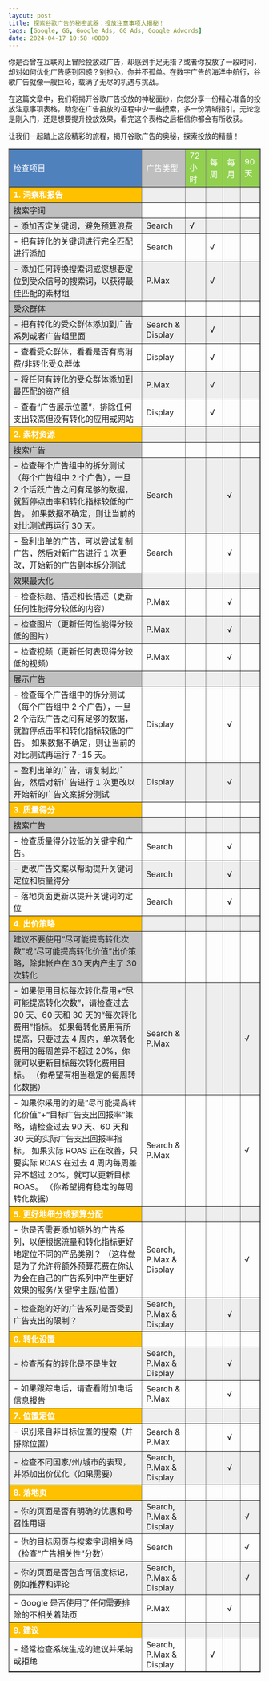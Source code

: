 ```yaml
---
layout: post
title: 探索谷歌广告的秘密武器：投放注意事项大揭秘！
tags: [Google, GG, Google Ads, GG Ads, Google Adwords]
date: 2024-04-17 10:58 +0800
---
```


你是否曾在互联网上冒险投放过广告，却感到手足无措？或者你投放了一段时间，却对如何优化广告感到困惑？别担心，你并不孤单。在数字广告的海洋中航行，谷歌广告就像一艘巨轮，载满了无尽的机遇与挑战。

在这篇文章中，我们将揭开谷歌广告投放的神秘面纱，向您分享一份精心准备的投放注意事项表格，助您在广告投放的征程中少一些摸索，多一份清晰指引。无论您是刚入门，还是想要提升投放效果，看完这个表格之后相信你都会有所收获。

让我们一起踏上这段精彩的旅程，揭开谷歌广告的奥秘，探索投放的精髓！

<style>
    tr:nth-child(even) {background-color: #EEEEEE;}
</style>
<table style="border-collapse:collapse" border="1">
    <tr>
      <td bgcolor="4F81BD"><font color="white">检查项目</font></td>
      <td bgcolor="BFBFBF"><font color="white">广告类型</font></td>
      <td bgcolor="92D050"><font color="white">72小时</font></td>
      <td bgcolor="92D050"><font color="white">每周</font></td>
      <td bgcolor="92D050"><font color="white">每月</font></td>
      <td bgcolor="92D050"><font color="white">90天</font></td>
    </tr>
    <tr>
      <td bgcolor="FFC000"><font color="white" style="font-weight: bold">1. 洞察和报告</font></td>
        <td></td>
        <td></td>
        <td></td>
        <td></td>
        <td></td>
    </tr>
    <tr>
      <td bgcolor="BFBFBF">搜索字词</td>
        <td></td>
        <td></td>
        <td></td>
        <td></td>
        <td></td>
    </tr>
    <tr>
        <td>- 添加否定关键词，避免预算浪费</td>
        <td>Search</td>
        <td>√</td>
        <td></td>
        <td></td>
        <td></td>
    </tr>
    <tr>
        <td>- 把有转化的关键词进行完全匹配进行添加</td>
        <td>Search</td>
        <td></td>
        <td>√</td>
        <td></td>
        <td></td>
    </tr>
    <tr>
        <td>- 添加任何转换搜索词或您想要定位到受众信号的搜索词，以获得最佳匹配的素材组</td>
        <td>P.Max</td>
        <td></td>
        <td>√</td>
        <td></td>
        <td></td>
    </tr>
    <tr>
        <td bgcolor="BFBFBF">受众群体</td>
        <td></td>
        <td></td>
        <td></td>
        <td></td>
        <td></td>
    </tr>
    <tr>
        <td>- 把有转化的受众群体添加到广告系列或者广告组里面</td>
        <td>Search &amp; Display</td>
        <td></td>
        <td>√</td>
        <td></td>
        <td></td>
    </tr>
    <tr>
        <td>- 查看受众群体，看看是否有高消费/非转化受众群体</td>
        <td>Display</td>
        <td></td>
        <td>√</td>
        <td></td>
        <td></td>
    </tr>
    <tr>
        <td>- 将任何有转化的受众群体添加到最匹配的资产组</td>
        <td>P.Max</td>
        <td></td>
        <td>√</td>
        <td></td>
        <td></td>
    </tr>
    <tr>
        <td>- 查看“广告展示位置”，排除任何支出较高但没有转化的应用或网站</td>
        <td>Display</td>
        <td></td>
        <td>√</td>
        <td></td>
        <td></td>
    </tr>
    <tr>
      <td bgcolor="FFC000"><font color="white" style="font-weight: bold">2. 素材资源</font></td>
        <td></td>
        <td></td>
        <td></td>
        <td></td>
        <td></td>
    </tr>
    <tr>
        <td bgcolor="BFBFBF">搜索广告</td>
        <td></td>
        <td></td>
        <td></td>
        <td></td>
        <td></td>
    </tr>
    <tr>
        <td>- 检查每个广告组中的拆分测试（每个广告组中 2 个广告），一旦 2 个活跃广告之间有足够的数据，就暂停点击率和转化指标较低的广告。 如果数据不确定，则让当前的对比测试再运行 30 天。</td>
        <td>Search</td>
        <td></td>
        <td></td>
        <td>√</td>
        <td></td>
    </tr>
    <tr>
        <td>- 盈利出单的广告，可以尝试复制广告，然后对新广告进行 1 次更改，开始新的广告副本拆分测试</td>
        <td>Search</td>
        <td></td>
        <td></td>
        <td>√</td>
        <td></td>
    </tr>
    <tr>
        <td bgcolor="BFBFBF">效果最大化</td>
        <td></td>
        <td></td>
        <td></td>
        <td></td>
        <td></td>
    </tr>
    <tr>
        <td>- 检查标题、描述和长描述（更新任何性能得分较低的内容）</td>
        <td>P.Max</td>
        <td></td>
        <td></td>
        <td>√</td>
        <td></td>
    </tr>
    <tr>
        <td>- 检查图片（更新任何性能得分较低的图片）</td>
        <td>P.Max</td>
        <td></td>
        <td></td>
        <td>√</td>
        <td></td>
    </tr>
    <tr>
        <td>- 检查视频（更新任何表现得分较低的视频）</td>
        <td>P.Max</td>
        <td></td>
        <td></td>
        <td>√</td>
        <td></td>
    </tr>
    <tr>
        <td bgcolor="BFBFBF">展示广告</td>
        <td></td>
        <td></td>
        <td></td>
        <td></td>
        <td></td>
    </tr>
    <tr>
        <td>- 检查每个广告组中的拆分测试（每个广告组中 2 个广告），一旦 2 个活跃广告之间有足够的数据，就暂停点击率和转化指标较低的广告。 如果数据不确定，则让当前的对比测试再运行 7-15 天。</td>
        <td>Display</td>
        <td></td>
        <td></td>
        <td>√</td>
        <td></td>
    </tr>
    <tr>
        <td>- 盈利出单的广告，请复制此广告，然后对新广告进行 1 次更改以开始新的广告文案拆分测试</td>
        <td>Display</td>
        <td></td>
        <td></td>
        <td>√</td>
        <td></td>
    </tr>
    <tr>
      <td bgcolor="FFC000"><font color="white" style="font-weight: bold">3. 质量得分</font></td>
        <td></td>
        <td></td>
        <td></td>
        <td></td>
        <td></td>
    </tr>
    <tr>
        <td bgcolor="BFBFBF">搜索广告</td>
        <td></td>
        <td></td>
        <td></td>
        <td></td>
        <td></td>
    </tr>
    <tr>
        <td>- 检查质量得分较低的关键字和广告。</td>
        <td>Search</td>
        <td></td>
        <td></td>
        <td>√</td>
        <td></td>
    </tr>
    <tr>
        <td>- 更改广告文案以帮助提升关键词定位和质量得分</td>
        <td>Search</td>
        <td></td>
        <td></td>
        <td>√</td>
        <td></td>
    </tr>
    <tr>
        <td>- 落地页面更新以提升关键词的定位</td>
        <td>Search</td>
        <td></td>
        <td></td>
        <td>√</td>
        <td></td>
    </tr>
    <tr>
      <td bgcolor="FFC000"><font color="white" style="font-weight: bold">4. 出价策略</font></td>
        <td></td>
        <td></td>
        <td></td>
        <td></td>
        <td></td>
    </tr>
    <tr>
        <td bgcolor="BFBFBF">建议不要使用“尽可能提高转化次数”或“尽可能提高转化价值”出价策略，除非帐户在 30 天内产生了 30 次转化</td>
        <td></td>
        <td></td>
        <td></td>
        <td></td>
        <td></td>
    </tr>
    <tr>
        <td>- 如果使用目标每次转化费用+“尽可能提高转化次数”，请检查过去 90 天、60 天和 30 天的“每次转化费用”指标。 如果每转化费用有所提高，只要过去 4 周内，单次转化费用的每周差异不超过 20%，你就可以更新目标每次转化费用目标。 （你希望有相当稳定的每周转化数据）</td>
        <td>Search &amp; P.Max</td>
        <td></td>
        <td></td>
        <td></td>
        <td>√</td>
    </tr>
    <tr>
        <td>- 如果你采用的的是“尽可能提高转化价值”+“目标广告支出回报率”策略，请检查过去 90 天、60 天和 30 天的实际广告支出回报率指标。 如果实际 ROAS 正在改善，只要实际 ROAS 在过去 4 周内每周差异不超过 20%，就可以更新目标 ROAS。 （你希望拥有稳定的每周转化数据）</td>
        <td>Search &amp; P.Max</td>
        <td></td>
        <td></td>
        <td></td>
        <td>√</td>
    </tr>
    <tr>
      <td bgcolor="FFC000"><font color="white" style="font-weight: bold">5. 更好地细分或预算分配</font></td>
        <td></td>
        <td></td>
        <td></td>
        <td></td>
        <td></td>
    </tr>
    <tr>
        <td>- 你是否需要添加额外的广告系列，以便根据流量和转化指标更好地定位不同的产品类别？ （这样做是为了允许将额外预算花费在你认为会在自己的广告系列中产生更好效果的服务/关键字主题/位置）</td>
        <td>Search, P.Max &amp; Display</td>
        <td></td>
        <td></td>
        <td></td>
        <td>√</td>
    </tr>
    <tr>
        <td>- 检查跑的好的广告系列是否受到广告支出的限制？</td>
        <td>Search, P.Max &amp; Display</td>
        <td></td>
        <td></td>
        <td>√</td>
        <td></td>
    </tr>
    <tr>
      <td bgcolor="FFC000"><font color="white" style="font-weight: bold">6. 转化设置</font></td>
        <td></td>
        <td></td>
        <td></td>
        <td></td>
        <td></td>
    </tr>
    <tr>
        <td>- 检查所有的转化是不是生效</td>
        <td>Search, P.Max &amp; Display</td>
        <td></td>
        <td></td>
        <td>√</td>
        <td></td>
    </tr>
    <tr>
        <td>- 如果跟踪电话，请查看附加电话信息报告</td>
        <td>Search &amp; P.Max</td>
        <td></td>
        <td></td>
        <td>√</td>
        <td></td>
    </tr>
    <tr>
      <td bgcolor="FFC000"><font color="white" style="font-weight: bold">7. 位置定位</font></td>
        <td></td>
        <td></td>
        <td></td>
        <td></td>
        <td></td>
    </tr>
    <tr>
        <td>- 识别来自非目标位置的搜索（并排除位置）</td>
        <td>Search &amp; P.Max</td>
        <td></td>
        <td></td>
        <td>√</td>
        <td></td>
    </tr>
    <tr>
        <td>- 检查不同国家/州/城市的表现，并添加出价优化（如果需要）</td>
        <td>Search, P.Max &amp; Display</td>
        <td></td>
        <td></td>
        <td>√</td>
        <td></td>
    </tr>
    <tr>
      <td bgcolor="FFC000"><font color="white" style="font-weight: bold">8. 落地页</font></td>
        <td></td>
        <td></td>
        <td></td>
        <td></td>
        <td></td>
    </tr>
    <tr>
        <td>- 你的页面是否有明确的优惠和号召性用语</td>
        <td>Search, P.Max &amp; Display</td>
        <td></td>
        <td></td>
        <td></td>
        <td>√</td>
    </tr>
    <tr>
        <td>- 你的目标网页与搜索字词相关吗（检查“广告相关性”分数）</td>
        <td>Search</td>
        <td></td>
        <td></td>
        <td></td>
        <td>√</td>
    </tr>
    <tr>
        <td>- 你的页面是否包含可信度标记，例如推荐和评论</td>
        <td>Search, P.Max &amp; Display</td>
        <td></td>
        <td></td>
        <td></td>
        <td>√</td>
    </tr>
    <tr>
        <td>- Google 是否使用了任何需要排除的不相关着陆页</td>
        <td>P.Max</td>
        <td></td>
        <td></td>
        <td>√</td>
        <td></td>
    </tr>
    <tr>
      <td bgcolor="FFC000"><font color="white" style="font-weight: bold">9. 建议</font></td>
        <td></td>
        <td></td>
        <td></td>
        <td></td>
        <td></td>
    </tr>
    <tr>
        <td>- 经常检查系统生成的建议并采纳或拒绝</td>
        <td>Search, P.Max &amp; Display</td>
        <td></td>
        <td>√</td>
        <td></td>
        <td></td>
    </tr>
</table>